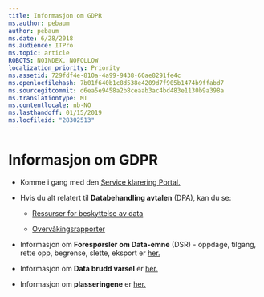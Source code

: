 ```yaml
---
title: Informasjon om GDPR
ms.author: pebaum
author: pebaum
ms.date: 6/28/2018
ms.audience: ITPro
ms.topic: article
ROBOTS: NOINDEX, NOFOLLOW
localization_priority: Priority
ms.assetid: 729fdf4e-810a-4a99-9438-60ae8291fe4c
ms.openlocfilehash: 7b01f640b1c8d538e4209d7f905b1474b9ffabd7
ms.sourcegitcommit: d6ea5e9458a2b8ceaab3ac4bd483e1130b9a398a
ms.translationtype: MT
ms.contentlocale: nb-NO
ms.lasthandoff: 01/15/2019
ms.locfileid: "28302513"
---
```

# <a name="information-about-gdpr"></a>Informasjon om GDPR

- Komme i gang med den [Service klarering Portal.](https://servicetrust.microsoft.com/ViewPage/GDPRGetStarted)
    
- Hvis du alt relatert til **Databehandling avtalen** (DPA), kan du se: 
    
  - [Ressurser for beskyttelse av data](https://servicetrust.microsoft.com/ViewPage/TrustDocuments)
    
  - [Overvåkingsrapporter](https://servicetrust.microsoft.com/ViewPage/MSComplianceGuide)
    
- Informasjon om **Forespørsler om Data-emne** (DSR) - oppdage, tilgang, rette opp, begrense, slette, eksport er [her.](https://docs.microsoft.com/en-us/microsoft-365/compliance/gdpr-dsr-office365)
    
- Informasjon om **Data brudd varsel** er [her.](https://servicetrust.microsoft.com/ViewPage/GDPRBreach)
    
- Informasjon om **plasseringene** er [her.](https://products.office.com/en-us/where-is-your-data-located?ms.officeurl=datamaps&amp;geo=All#All)
    


